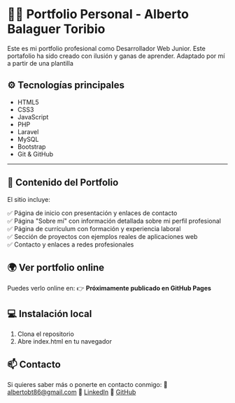 # 🧑‍💻 Portfolio Personal - Alberto Balaguer Toribio

Este es mi portfolio profesional como Desarrollador Web Junior. Este portafolio ha sido creado con ilusión y ganas de aprender. Adaptado por mí a partir de una plantilla

## ⚙️ Tecnologías principales

- HTML5
- CSS3
- JavaScript
- PHP
- Laravel
- MySQL
- Bootstrap
- Git & GitHub

---
## 📂 Contenido del Portfolio

El sitio incluye:

✅ Página de inicio con presentación y enlaces de contacto  
✅ Página "Sobre mí" con información detallada sobre mi perfil profesional  
✅ Página de currículum con formación y experiencia laboral  
✅ Sección de proyectos con ejemplos reales de aplicaciones web  
✅ Contacto y enlaces a redes profesionales

## 🌍 Ver portfolio online

Puedes verlo online en:
👉  **Próximamente publicado en GitHub Pages**

## 💻 Instalación local
1. Clona el repositorio
2. Abre index.html en tu navegador

## 📫 Contacto

Si quieres saber más o ponerte en contacto conmigo:
   📧 albertobt86@gmail.com
   💼 [LinkedIn](https://www.linkedin.com/in/albertobalaguer/)
   🐙 [GitHub](https://github.com/AlbertoB86)
